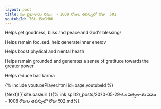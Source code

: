 ```yaml
---
layout: post
title: ఓం వైఖానాయ నమః  - 1008 రోజుల తపస్సులో రోజు  501
youtubeId: 76t-1SxGMbU
---
```

 
 
Helps get goodness, bliss and peace and God's blessings
 
Helps remain focused, help generate inner energy 
 
Helps boost physical and mental health 
 
Helps remain grounded and generates a sense of gratitude towards the greater power 
 
Helps reduce bad karma
 
 
 
 


{% include youtubePlayer.html id=page.youtubeId %}
 
[Next]({{ site.baseurl }}{% link  split2/_posts/2020-05-29-ఓం వత్సలాయ నమః  - 1008 రోజుల తపస్సులో రోజు  502.md%})
 
